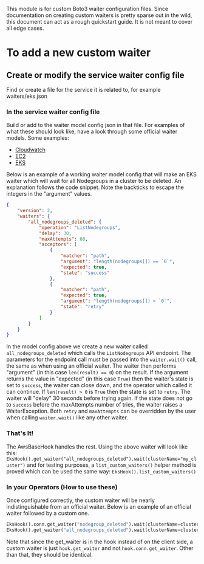 <!--
 Licensed to the Apache Software Foundation (ASF) under one
 or more contributor license agreements.  See the NOTICE file
 distributed with this work for additional information
 regarding copyright ownership.  The ASF licenses this file
 to you under the Apache License, Version 2.0 (the
 "License"); you may not use this file except in compliance
 with the License.  You may obtain a copy of the License at

   http://www.apache.org/licenses/LICENSE-2.0

 Unless required by applicable law or agreed to in writing,
 software distributed under the License is distributed on an
 "AS IS" BASIS, WITHOUT WARRANTIES OR CONDITIONS OF ANY
 KIND, either express or implied.  See the License for the
 specific language governing permissions and limitations
 under the License.
 -->

This module is for custom Boto3 waiter configuration files.  Since documentation
on creating custom waiters is pretty sparse out in the wild, this document can
act as a rough quickstart guide.  It is not meant to cover all edge cases.

# To add a new custom waiter

## Create or modify the service waiter config file

Find or create a file for the service it is related to, for example waiters/eks.json

### In the service waiter config file

Build or add to the waiter model config json in that file.  For examples of what these
should look like, have a look through some official waiter models.  Some examples:

* [Cloudwatch](https://github.com/boto/botocore/blob/develop/botocore/data/cloudwatch/2010-08-01/waiters-2.json)
* [EC2](https://github.com/boto/botocore/blob/develop/botocore/data/ec2/2016-11-15/waiters-2.json)
* [EKS](https://github.com/boto/botocore/blob/develop/botocore/data/eks/2017-11-01/waiters-2.json)

Below is an example of a working waiter model config that will make an EKS waiter which will wait for
all Nodegroups in a cluster to be deleted. An explanation follows the code snippet.  Note the backticks
to escape the integers in the "argument" values.

```json
{
    "version": 2,
    "waiters": {
        "all_nodegroups_deleted": {
            "operation": "ListNodegroups",
            "delay": 30,
            "maxAttempts": 60,
            "acceptors": [
                {
                    "matcher": "path",
                    "argument": "length(nodegroups[]) == `0`",
                    "expected": true,
                    "state": "success"
                },
                {
                    "matcher": "path",
                    "expected": true,
                    "argument": "length(nodegroups[]) > `0`",
                    "state": "retry"
                }
            ]
        }
    }
}
```

In the model config above we create a new waiter called `all_nodegroups_deleted` which calls
the `ListNodegroups` API endpoint.  The parameters for the endpoint call must be passed into
the `waiter.wait()` call, the same as when using an official waiter.  The waiter then performs
"argument" (in this case `len(result) == 0`) on the result.  If the argument returns the value
in "expected" (in this case `True`) then the waiter's state is set to `success`, the waiter can
close down, and the operator which called it can continue.  If `len(result) > 0` is `True` then
the state is set to `retry`.  The waiter will "delay" 30 seconds before trying again.  If the
state does not go to `success` before the maxAttempts number of tries, the waiter raises a
WaiterException. Both `retry` and `maxAttempts` can be overridden by the user when calling
`waiter.wait()` like any other waiter.

### That's It!

The AwsBaseHook handles the rest.  Using the above waiter will look like this:
`EksHook().get_waiter("all_nodegroups_deleted").wait(clusterName="my_cluster")`
and for testing purposes, a `list_custom_waiters()` helper method is proved which can
be used the same way: `EksHook().list_custom_waiters()`


### In your Operators (How to use these)

Once configured correctly, the custom waiter will be nearly indistinguishable from an official waiter.
Below is an example of an official waiter followed by a custom one.

```python
EksHook().conn.get_waiter("nodegroup_deleted").wait(clusterName=cluster_name, nodegroupName=nodegroup_name)
EksHook().get_waiter("all_nodegroups_deleted").wait(clusterName=cluster_name)
```

Note that since the get_waiter is in the hook instead of on the client side, a custom waiter is
just `hook.get_waiter` and not `hook.conn.get_waiter`.  Other than that, they should be identical.
